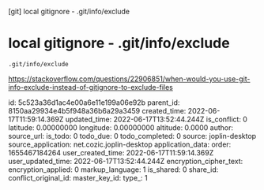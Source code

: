 [git] local gitignore - .git/info/exclude

# local gitignore - .git/info/exclude

```
.git/info/exclude
```

https://stackoverflow.com/questions/22906851/when-would-you-use-git-info-exclude-instead-of-gitignore-to-exclude-files


id: 5c523a36d1ac4e00a6e11e199a06e92b
parent_id: 8150aa29934e4b5f948a36b6a29a3459
created_time: 2022-06-17T11:59:14.369Z
updated_time: 2022-06-17T13:52:44.244Z
is_conflict: 0
latitude: 0.00000000
longitude: 0.00000000
altitude: 0.0000
author: 
source_url: 
is_todo: 0
todo_due: 0
todo_completed: 0
source: joplin-desktop
source_application: net.cozic.joplin-desktop
application_data: 
order: 1655467184264
user_created_time: 2022-06-17T11:59:14.369Z
user_updated_time: 2022-06-17T13:52:44.244Z
encryption_cipher_text: 
encryption_applied: 0
markup_language: 1
is_shared: 0
share_id: 
conflict_original_id: 
master_key_id: 
type_: 1